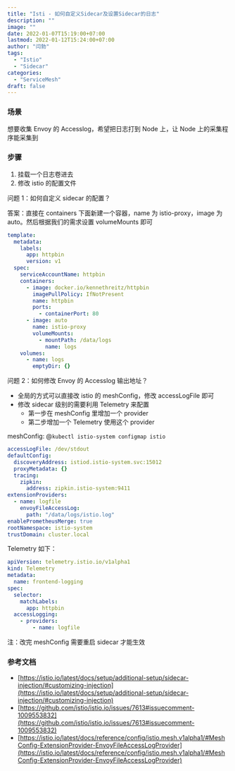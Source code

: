 ```yaml
---
title: "Isti - 如何自定义Sidecar及设置Sidecar的日志"
description: ""
image: ""
date: 2022-01-07T15:19:00+07:00
lastmod: 2022-01-12T15:24:00+07:00
author: "闫勃"
tags:
  - "Istio"
  - "Sidecar"
categories:
  - "ServiceMesh"
draft: false
---
```


### 场景

想要收集 Envoy 的 Accesslog，希望把日志打到 Node 上，让 Node 上的采集程序能采集到

### 步骤

1. 挂载一个日志卷进去
1. 修改 istio 的配置文件

问题 1：如何自定义 sidecar 的配置？

答案：直接在 containers 下面新建一个容器，name 为 istio-proxy，image 为 auto。然后根据我们的需求设置 volumeMounts 即可

```yaml
template:
  metadata:
    labels:
      app: httpbin
      version: v1
  spec:
    serviceAccountName: httpbin
    containers:
      - image: docker.io/kennethreitz/httpbin
        imagePullPolicy: IfNotPresent
        name: httpbin
        ports:
          - containerPort: 80
      - image: auto
        name: istio-proxy
        volumeMounts:
          - mountPath: /data/logs
            name: logs
    volumes:
      - name: logs
        emptyDir: {}
```

问题 2：如何修改 Envoy 的 Accesslog 输出地址？

- 全局的方式可以直接改 istio 的 meshConfig，修改 accessLogFile 即可
- 修改 sidecar 级别的需要利用 Telemetry 来配置
  - 第一步在 meshConfig 里增加一个 provider
  - 第二步增加一个 Telemetry 使用这个 provider

meshConfig: @`kubectl istio-system configmap istio`

```yaml
accessLogFile: /dev/stdout
defaultConfig:
  discoveryAddress: istiod.istio-system.svc:15012
  proxyMetadata: {}
  tracing:
    zipkin:
      address: zipkin.istio-system:9411
extensionProviders:
  - name: logfile
    envoyFileAccessLog:
      path: "/data/logs/istio.log"
enablePrometheusMerge: true
rootNamespace: istio-system
trustDomain: cluster.local
```

Telemetry 如下：

```yaml
apiVersion: telemetry.istio.io/v1alpha1
kind: Telemetry
metadata:
  name: frontend-logging
spec:
  selector:
    matchLabels:
      app: httpbin
  accessLogging:
    - providers:
        - name: logfile
```

注：改完 meshConfig 需要重启 sidecar 才能生效

### 参考文档

- [https://istio.io/latest/docs/setup/additional-setup/sidecar-injection/#customizing-injection](https://istio.io/latest/docs/setup/additional-setup/sidecar-injection/#customizing-injection)
- [https://github.com/istio/istio.io/issues/7613#issuecomment-1009553832](https://github.com/istio/istio.io/issues/7613#issuecomment-1009553832)
- [https://istio.io/latest/docs/reference/config/istio.mesh.v1alpha1/#MeshConfig-ExtensionProvider-EnvoyFileAccessLogProvider](https://istio.io/latest/docs/reference/config/istio.mesh.v1alpha1/#MeshConfig-ExtensionProvider-EnvoyFileAccessLogProvider)
